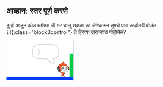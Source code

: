 ## आव्हान: स्तर पूर्ण करणे

तुम्ही अजून कोड ब्लॉक्स ची भर घालू शकता का जेणेकरून तुमचे पात्र काहीतरी बोलेल `if`{:class="block3control"} ते हिरव्या दाराजवळ पोहोचेल?

![screenshot](images/dodge-win.png)